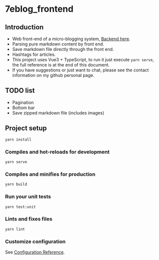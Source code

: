 # 7eblog_frontend

## Introduction

- Web front-end of a micro-blogging system, [Backend here](https://github.com/Zomby7e/7eblog_backend).
- Parsing pure markdown content by front end.
- Save markdown file directly through the front end.
- Hashtags for articles.
- This project uses Vue3 + TypeScript, to run it just execute `yarn serve`, the full reference is at the end of this document.
- If you have suggestions or just want to chat, please see the contact information on my github personal page.

## TODO list

- Pagination
- Bottom bar
- Save zipped markdown file (includes images)

## Project setup
```
yarn install
```

### Compiles and hot-reloads for development
```
yarn serve
```

### Compiles and minifies for production
```
yarn build
```

### Run your unit tests
```
yarn test:unit
```

### Lints and fixes files
```
yarn lint
```

### Customize configuration
See [Configuration Reference](https://cli.vuejs.org/config/).
